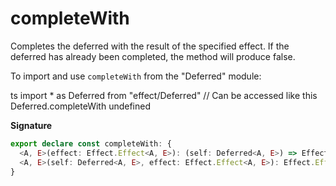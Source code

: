 # completeWith

Completes the deferred with the result of the specified effect. If the
deferred has already been completed, the method will produce false.

To import and use `completeWith` from the "Deferred" module:

ts
import \* as Deferred from "effect/Deferred"
// Can be accessed like this
Deferred.completeWith
undefined

**Signature**

```ts
export declare const completeWith: {
  <A, E>(effect: Effect.Effect<A, E>): (self: Deferred<A, E>) => Effect.Effect<boolean>
  <A, E>(self: Deferred<A, E>, effect: Effect.Effect<A, E>): Effect.Effect<boolean>
}
```

